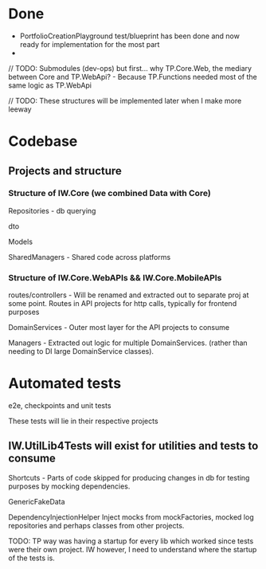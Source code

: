 # Done
- PortfolioCreationPlayground test/blueprint has been done and now ready for implementation for the most part
- 


// TODO: Submodules (dev-ops) but first... why TP.Core.Web, the mediary between Core and TP.WebApi? - Because
TP.Functions needed most of the same logic as TP.WebApi

// TODO: These structures will be implemented later when I make more leeway

# Codebase

## Projects and structure

### Structure of IW.Core (we combined Data with Core)
Repositories -
    db querying

dto

Models

SharedManagers -
    Shared code across platforms

### Structure of IW.Core.WebAPIs && IW.Core.MobileAPIs
routes/controllers -
    Will be renamed and extracted out to separate proj at some point. Routes in API projects for http calls,
    typically for frontend purposes

DomainServices -
    Outer most layer for the API projects to consume

Managers -
    Extracted out logic for multiple DomainServices. (rather than needing to DI large DomainService classes).

# Automated tests

e2e, checkpoints and unit tests

These tests will lie in their respective projects

## IW.UtilLib4Tests will exist for utilities and tests to consume
Shortcuts -
    Parts of code skipped for producing changes in db for testing purposes by mocking dependencies.

GenericFakeData

DependencyInjectionHelper
    Inject mocks from mockFactories, mocked log repositories and perhaps classes from other projects.

TODO: TP way was having a startup for every lib which worked since tests were their own project. IW however,
I need to understand where the startup of the tests is.


[comment]: <> (The tests will mimic the codebase structure)

[comment]: <> (## Projects and structure)

[comment]: <> (IW.{proj}.UnitTests -)

[comment]: <> (    dependents of each unit of code is mocked)

[comment]: <> (IW.{proj}.E2E -)

[comment]: <> (    end to end &#40;integration testing&#41;)

[comment]: <> (IW.{proj}.E2ECheckpoints - )

[comment]: <> (    Consumed by E2E only)

[comment]: <> (IW.{proj}.UtilLib4Tests - )

[comment]: <> (    Consumed by testing and utility projects)

